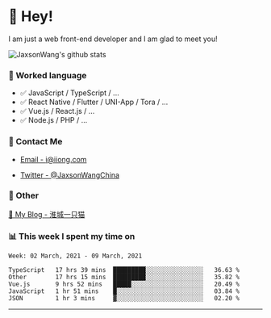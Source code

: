 # 👋 Hey!

I am just a web front-end developer and I am glad to meet you!

![JaxsonWang's github stats](https://github-readme-stats.vercel.app/api?username=JaxsonWang&&show_icons=true&&title_color=1abc9c&&icon_color=1abc9c)


### 📝 Worked language

- ✅ JavaScript / TypeScript / ...
- ✅ React Native / Flutter / UNI-App / Tora / ...
- ✅ Vue.js / React.js / ...
- ✅ Node.js / PHP / ...

### 📮 Contact Me

- [Email - i@iiong.com](mailto:i@iiong.com)

- [Twitter - @JaxsonWangChina](https://twitter.com/JaxsonWangChina)

### 🤪 Other

[📌 My Blog - 淮城一只猫](https://iiong.com)

### 📊 This week I spent my time on

<!--START_SECTION:waka-->
```text
Week: 02 March, 2021 - 09 March, 2021

TypeScript   17 hrs 39 mins  █████████░░░░░░░░░░░░░░░░   36.63 % 
Other        17 hrs 15 mins  █████████░░░░░░░░░░░░░░░░   35.82 % 
Vue.js       9 hrs 52 mins   █████░░░░░░░░░░░░░░░░░░░░   20.49 % 
JavaScript   1 hr 51 mins    █░░░░░░░░░░░░░░░░░░░░░░░░   03.84 % 
JSON         1 hr 3 mins     ▓░░░░░░░░░░░░░░░░░░░░░░░░   02.20 % 
```
<!--END_SECTION:waka-->

---
